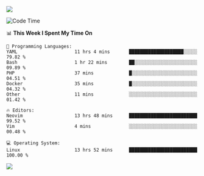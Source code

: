 <!-- [![Top Langs](https://github-readme-stats.vercel.app/api/top-langs/?username=gagahsyuja&theme=dracula&hide_border=true&border_radius=7)](https://github.com/anuraghazra/github-readme-stats) -->

![](https://komarev.com/ghpvc/?username=gagahsyuja&color=orange)

<!--START_SECTION:waka-->
![Code Time](http://img.shields.io/badge/Code%20Time-1%2C609%20hrs%2058%20mins-blue)

📊 **This Week I Spent My Time On** 

```text
💬 Programming Languages: 
YAML                     11 hrs 4 mins       ████████████████████░░░░░   79.82 % 
Bash                     1 hr 22 mins        ██░░░░░░░░░░░░░░░░░░░░░░░   09.89 % 
PHP                      37 mins             █░░░░░░░░░░░░░░░░░░░░░░░░   04.51 % 
Docker                   35 mins             █░░░░░░░░░░░░░░░░░░░░░░░░   04.32 % 
Other                    11 mins             ░░░░░░░░░░░░░░░░░░░░░░░░░   01.42 % 

🔥 Editors: 
Neovim                   13 hrs 48 mins      █████████████████████████   99.52 % 
Vim                      4 mins              ░░░░░░░░░░░░░░░░░░░░░░░░░   00.48 % 

💻 Operating System: 
Linux                    13 hrs 52 mins      █████████████████████████   100.00 % 
```


<!--END_SECTION:waka-->

![](https://hit.yhype.me/github/profile?account_id=96577465)
